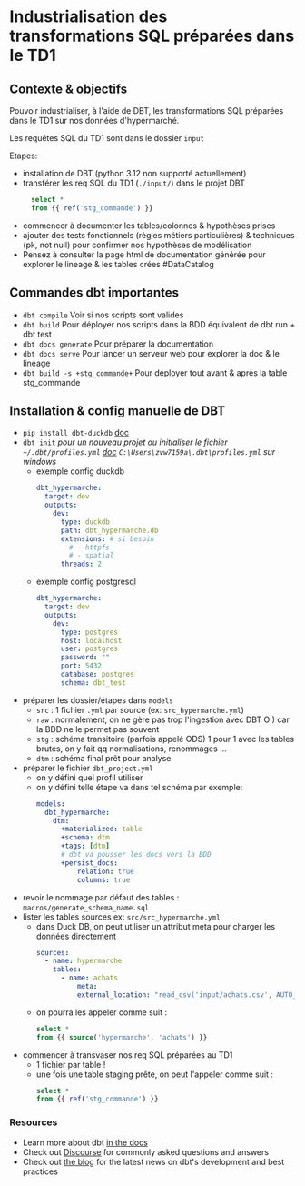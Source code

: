 # Industrialisation des transformations SQL préparées dans le TD1

## Contexte & objectifs

Pouvoir industrialiser, à l'aide de DBT, les transformations SQL préparées dans le TD1 sur nos données d'hypermarché.

Les requêtes SQL du TD1 sont dans le dossier `input`

Etapes:
- installation de DBT (python 3.12 non supporté actuellement)
- transférer les req SQL du TD1 (`./input/`) dans le projet DBT
  ```sql
    select *
    from {{ ref('stg_commande') }}
    ```
- commencer à documenter les tables/colonnes & hypothèses prises
- ajouter des tests fonctionnels (règles métiers particulières) & techniques (pk, not null)
  pour confirmer nos hypothèses de modélisation
- Pensez à consulter la page html de documentation générée pour explorer le lineage & les tables crées
  #DataCatalog

## Commandes dbt importantes

- `dbt compile`
  Voir si nos scripts sont valides
- `dbt build`
  Pour déployer nos scripts dans la BDD
  équivalent de dbt run + dbt test
- `dbt docs generate`
  Pour préparer la documentation
- `dbt docs serve`
  Pour lancer un serveur web pour explorer la doc & le lineage
- `dbt build -s +stg_commande+`
  Pour déployer tout avant & après la table stg_commande

## Installation & config manuelle de DBT

- `pip install dbt-duckdb` [doc](https://github.com/duckdb/dbt-duckdb)
- `dbt init`
  *pour un nouveau projet ou initialiser le fichier `~/.dbt/profiles.yml` [doc](https://docs.getdbt.com/docs/configure-your-profile)*
  *`C:\Users\zvw7159a\.dbt\profiles.yml` sur windows*
    - exemple config duckdb
        ``` yml
        dbt_hypermarche:
          target: dev
          outputs:
            dev:
              type: duckdb
              path: dbt_hypermarche.db
              extensions: # si besoin
                # - httpfs
                # - spatial
              threads: 2
        ```
    - exemple config postgresql
        ``` yml
        dbt_hypermarche:
          target: dev
          outputs:
            dev:
              type: postgres
              host: localhost
              user: postgres
              password: ""
              port: 5432
              database: postgres
              schema: dbt_test
        ```
- préparer les dossier/étapes dans `models`
  - `src` : 1 fichier `.yml` par source (ex: `src_hypermarche.yml`)
  - `raw` : normalement, on ne gère pas trop l'ingestion avec DBT O:) car la BDD ne le permet pas souvent
  - `stg` : schéma transitoire (parfois appelé ODS) 1 pour 1 avec les tables brutes, on y fait qq normalisations, renommages ...
  - `dtm` : schéma final prêt pour analyse
- préparer le fichier `dbt_project.yml`
  - on y défini quel profil utiliser
  - on y défini telle étape va dans tel schéma
    par exemple:
    ``` yml
    models:
      dbt_hypermarche:
        dtm:
          +materialized: table
          +schema: dtm
          +tags: [dtm]
          # dbt va pousser les docs vers la BDD
          +persist_docs:
              relation: true
              columns: true
    ```
- revoir le nommage par défaut des tables : `macros/generate_schema_name.sql`
- lister les tables sources ex: `src/src_hypermarche.yml`
  - dans Duck DB, on peut utiliser un attribut meta pour charger les données directement
    ```yml
    sources:
      - name: hypermarche
        tables:
          - name: achats
              meta:
              external_location: "read_csv('input/achats.csv', AUTO_DETECT=TRUE, header=true, all_varchar=true)"
    ```
  - on pourra les appeler comme suit :
    ```sql
    select *
    from {{ source('hypermarche', 'achats') }}
    ```
- commencer à transvaser nos req SQL préparées au TD1
  - 1 fichier par table !
  - une fois une table staging prête, on peut l'appeler comme suit :
    ```sql
    select *
    from {{ ref('stg_commande') }}
    ```

### Resources

- Learn more about dbt [in the docs](https://docs.getdbt.com/docs/introduction)
- Check out [Discourse](https://discourse.getdbt.com/) for commonly asked questions and answers
- Check out [the blog](https://blog.getdbt.com/) for the latest news on dbt's development and best practices
